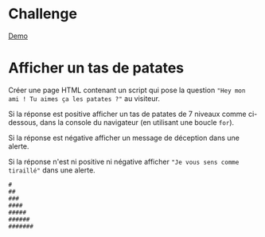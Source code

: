 # Challenge

[Demo](https://riderx.github.io/gistRender/?https://raw.githubusercontent.com/JuAlexandre/Javascripting/master/index.html)

# Afficher un tas de patates

Créer une page HTML contenant un script qui pose la question `"Hey mon ami ! Tu aimes ça les patates ?"` au visiteur.

Si la réponse est positive afficher un tas de patates de 7 niveaux comme ci-dessous, dans la console du navigateur (en utilisant une boucle `for`).

Si la réponse est négative afficher un message de déception dans une alerte.

Si la réponse n'est ni positive ni négative afficher `"Je vous sens comme tiraillé"` dans une alerte.

```
#
##
###
####
#####
######
#######
```
